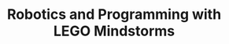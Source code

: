 ---
layout: course_detail
title: "Robotics and Programming with LEGO Mindstorms"
topIntroText: "This course is a hands-on experience that centers on constructing and programming EV3 robots using LEGO Mindstorms. In this course, participants will learn how to implement sensors and motors to make their robots perform specific tasks. Moreover, they will exercise their creativity by designing and building custom robots while learning to program them using the Mindstorms software. The course is ideal for individuals interested in exploring the fascinating world of robotics and programming."
bgImageUrl: "img/updated/L1/lego/lego-bg.jpg"
aboutLevel: "L1 Block Coding"
aboutCategoryTitle: "Course Category"
aboutCategory: "Robotics | Programming"
aboutGradeLevelTitle: "Grade Level"
aboutGradeLevel: "K - 3"
aboutSkillLevelTitle: "Skill Level"
aboutSkillLevel: "Beginner - Intermediate"
aboutRatioTitle: "Student to Instructor Ratio"
aboutRatio: "4 : 1"
aboutText: "Learn how to program your own EV3 robot to complete various tasks and challenges. You will learn the principles of programming and robotics engineering through hands-on experience with the latest technology and instructional resources."
promotion1: 
  enabled: "true"
  title: "Learn with Your Robot Friend"
  text: "Through a variety of engaging and stimulating activities, our students can develop a comprehensive understanding of programming concepts and techniques, all while having fun and exploring the fascinating world of robotics."
  imageUrl: "img/updated/L1/lego/lego-bg.jpg"
promotion2: 
  enabled: "true"
  title: "From Lego to Real Robots"
  text: "Have you ever pondered the possibility of constructing a highly advanced and sophisticated robot akin to those marvels of engineering developed by Boston Dynamics? If so, then embarking on the journey of programming a LEGO Mindstorms robot can serve as a crucial stepping stone in your pursuit of a professional career in the field of robotics."
  imageUrl: "img/updated/L1/lego/lego-1.jpg"
promotion3: 
  enabled: "true"
  title: "Think Like An Engineer"
  text: "Engaging in the process of learning Lego Mindstorms can serve as a highly effective means to pave the way towards achieving your desired goal of becoming an adept engineer. Through the comprehensive understanding and hands-on experience garnered from this educational pursuit, you can gain a strong foundation of engineering principles and develop practical skills that are essential for success in this field."
  imageUrl: "img/updated/L1/lego/lego-2.jpg"
promotion4: 
  enabled: "false"
  title: "Learn by Doing"
  text: "When it comes to the acquisition of new knowledge and skills, few approaches are as effective as a hands-on, experiential learning method. By actively engaging with the material and putting theory into practice, our students are able to develop a deeper understanding of the subject matter and cultivate the practical competencies necessary for success and bringing their ideas into reality."
  imageUrl: "img/updated/empty.png"
promotion5: 
  enabled: "true"
  title: "Promote Yourself in Competitions"
  text: "The LEGO Robotics Challenge is held regularly around the world. It is the best motivation to learn and compete with other students."
  imageUrl: "img/updated/L1/lego/lego-4.jpg"
curriculum: 
  enabled: "false"
goals: 
- text: "Learn and explore the principles and techniques of robotics and robots."
- text: "Understand the algorithms involved in programming and controlling robots."
- text: "Spark students' interest in computer programming."
- text: "Develop problem-solving skills."
- text: "Build creative thinking and team-building skills."
- text: "Participate in the FIRST LEGO League and FIRST LEGO League Jr."
highlights: 
- text: "Making programming fun is our top priority when designing all our course content."
- text: "Gain real experiences relating to the industry and participate in research/development."
- text: "Get your question answered in class and participate in healthy competitions with your classmates."
- text: "Learn by doing is the key for all Computer Science studies. All the assignments and projects are design for the goals of the course."
- text: "We focus on pushing our students' imagination and creativity while they learn how to program."
- text: "Programming is just the first step. Building projects and attending science fairs/seminars will help students get into top unversities and jobs."
engUrl: "lego-robotics.html"
cnUrl: "lego-robotics-c.html"
---